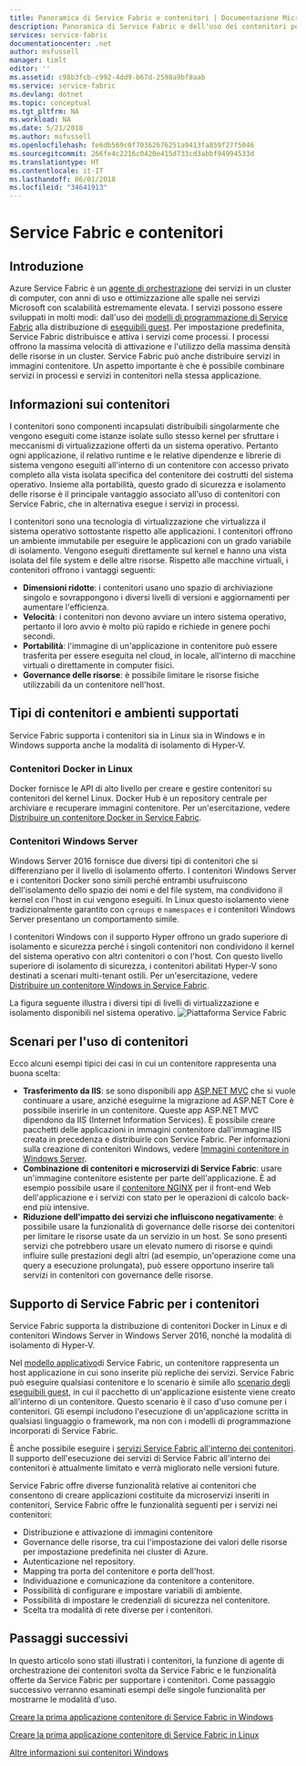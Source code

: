 ```yaml
---
title: Panoramica di Service Fabric e contenitori | Documentazione Microsoft
description: Panoramica di Service Fabric e dell'uso dei contenitori per la distribuzione di applicazioni di microservizi. Questo articolo offre una panoramica di come possono essere usati i contenitori e delle funzionalità disponibili in Service Fabric.
services: service-fabric
documentationcenter: .net
author: msfussell
manager: timlt
editor: ''
ms.assetid: c98b3fcb-c992-4dd9-b67d-2598a9bf8aab
ms.service: service-fabric
ms.devlang: dotnet
ms.topic: conceptual
ms.tgt_pltfrm: NA
ms.workload: NA
ms.date: 5/21/2018
ms.author: msfussell
ms.openlocfilehash: fe6db569c0f70362676251a9413fa859f27f5046
ms.sourcegitcommit: 266fe4c2216c0420e415d733cd3abbf94994533d
ms.translationtype: HT
ms.contentlocale: it-IT
ms.lasthandoff: 06/01/2018
ms.locfileid: "34641913"
---
```

# <a name="service-fabric-and-containers"></a>Service Fabric e contenitori

## <a name="introduction"></a>Introduzione
Azure Service Fabric è un [agente di orchestrazione](service-fabric-cluster-resource-manager-introduction.md) dei servizi in un cluster di computer, con anni di uso e ottimizzazione alle spalle nei servizi Microsoft con scalabilità estremamente elevata. I servizi possono essere sviluppati in molti modi: dall'uso dei [modelli di programmazione di Service Fabric](service-fabric-choose-framework.md) alla distribuzione di [eseguibili guest](service-fabric-guest-executables-introduction.md). Per impostazione predefinita, Service Fabric distribuisce e attiva i servizi come processi. I processi offrono la massima velocità di attivazione e l'utilizzo della massima densità delle risorse in un cluster. Service Fabric può anche distribuire servizi in immagini contenitore. Un aspetto importante è che è possibile combinare servizi in processi e servizi in contenitori nella stessa applicazione.   

## <a name="what-are-containers"></a>Informazioni sui contenitori
I contenitori sono componenti incapsulati distribuibili singolarmente che vengono eseguiti come istanze isolate sullo stesso kernel per sfruttare i meccanismi di virtualizzazione offerti da un sistema operativo. Pertanto ogni applicazione, il relativo runtime e le relative dipendenze e librerie di sistema vengono eseguiti all'interno di un contenitore con accesso privato completo alla vista isolata specifica del contenitore dei costrutti del sistema operativo. Insieme alla portabilità, questo grado di sicurezza e isolamento delle risorse è il principale vantaggio associato all'uso di contenitori con Service Fabric, che in alternativa esegue i servizi in processi.

I contenitori sono una tecnologia di virtualizzazione che virtualizza il sistema operativo sottostante rispetto alle applicazioni. I contenitori offrono un ambiente immutabile per eseguire le applicazioni con un grado variabile di isolamento. Vengono eseguiti direttamente sul kernel e hanno una vista isolata del file system e delle altre risorse. Rispetto alle macchine virtuali, i contenitori offrono i vantaggi seguenti:

* **Dimensioni ridotte**: i contenitori usano uno spazio di archiviazione singolo e sovrappongono i diversi livelli di versioni e aggiornamenti per aumentare l'efficienza.
* **Velocità**: i contenitori non devono avviare un intero sistema operativo, pertanto il loro avvio è molto più rapido e richiede in genere pochi secondi.
* **Portabilità**: l'immagine di un'applicazione in contenitore può essere trasferita per essere eseguita nel cloud, in locale, all'interno di macchine virtuali o direttamente in computer fisici.
* **Governance delle risorse**: è possibile limitare le risorse fisiche utilizzabili da un contenitore nell'host.

## <a name="container-types-and-supported-environments"></a>Tipi di contenitori e ambienti supportati
Service Fabric supporta i contenitori sia in Linux sia in Windows e in Windows supporta anche la modalità di isolamento di Hyper-V. 

### <a name="docker-containers-on-linux"></a>Contenitori Docker in Linux
Docker fornisce le API di alto livello per creare e gestire contenitori su contenitori del kernel Linux. Docker Hub è un repository centrale per archiviare e recuperare immagini contenitore.
Per un'esercitazione, vedere [Distribuire un contenitore Docker in Service Fabric](service-fabric-get-started-containers-linux.md).

### <a name="windows-server-containers"></a>Contenitori Windows Server
Windows Server 2016 fornisce due diversi tipi di contenitori che si differenziano per il livello di isolamento offerto. I contenitori Windows Server e i contenitori Docker sono simili perché entrambi usufruiscono dell'isolamento dello spazio dei nomi e del file system, ma condividono il kernel con l'host in cui vengono eseguiti. In Linux questo isolamento viene tradizionalmente garantito con `cgroups` e `namespaces` e i contenitori Windows Server presentano un comportamento simile.

I contenitori Windows con il supporto Hyper offrono un grado superiore di isolamento e sicurezza perché i singoli contenitori non condividono il kernel del sistema operativo con altri contenitori o con l'host. Con questo livello superiore di isolamento di sicurezza, i contenitori abilitati Hyper-V sono destinati a scenari multi-tenant ostili.
Per un'esercitazione, vedere [Distribuire un contenitore Windows in Service Fabric](service-fabric-get-started-containers.md).

La figura seguente illustra i diversi tipi di livelli di virtualizzazione e isolamento disponibili nel sistema operativo.
![Piattaforma Service Fabric][Image1]

## <a name="scenarios-for-using-containers"></a>Scenari per l'uso di contenitori
Ecco alcuni esempi tipici dei casi in cui un contenitore rappresenta una buona scelta:

* **Trasferimento da IIS**: se sono disponibili app [ASP.NET MVC](https://www.asp.net/mvc) che si vuole continuare a usare, anziché eseguirne la migrazione ad ASP.NET Core è possibile inserirle in un contenitore. Queste app ASP.NET MVC dipendono da IIS (Internet Information Services). È possibile creare pacchetti delle applicazioni in immagini contenitore dall'immagine IIS creata in precedenza e distribuirle con Service Fabric. Per informazioni sulla creazione di contenitori Windows, vedere [Immagini contenitore in Windows Server](https://docs.microsoft.com/virtualization/windowscontainers/quick-start/quick-start-windows-server).
* **Combinazione di contenitori e microservizi di Service Fabric**: usare un'immagine contenitore esistente per parte dell'applicazione. È ad esempio possibile usare il [contenitore NGINX](https://hub.docker.com/_/nginx/) per il front-end Web dell'applicazione e i servizi con stato per le operazioni di calcolo back-end più intensive.
* **Riduzione dell'impatto dei servizi che influiscono negativamente**: è possibile usare la funzionalità di governance delle risorse dei contenitori per limitare le risorse usate da un servizio in un host. Se sono presenti servizi che potrebbero usare un elevato numero di risorse e quindi influire sulle prestazioni degli altri (ad esempio, un'operazione come una query a esecuzione prolungata), può essere opportuno inserire tali servizi in contenitori con governance delle risorse.

## <a name="service-fabric-support-for-containers"></a>Supporto di Service Fabric per i contenitori
Service Fabric supporta la distribuzione di contenitori Docker in Linux e di contenitori Windows Server in Windows Server 2016, nonché la modalità di isolamento di Hyper-V. 

Nel [modello applicativo](service-fabric-application-model.md)di Service Fabric, un contenitore rappresenta un host applicazione in cui sono inserite più repliche dei servizi. Service Fabric può eseguire qualsiasi contenitore e lo scenario è simile allo [scenario degli eseguibili guest](service-fabric-guest-executables-introduction.md), in cui il pacchetto di un'applicazione esistente viene creato all'interno di un contenitore. Questo scenario è il caso d'uso comune per i contenitori. Gli esempi includono l'esecuzione di un'applicazione scritta in qualsiasi linguaggio o framework, ma non con i modelli di programmazione incorporati di Service Fabric.

È anche possibile eseguire i [servizi Service Fabric all'interno dei contenitori](service-fabric-services-inside-containers.md). Il supporto dell'esecuzione dei servizi di Service Fabric all'interno dei contenitori è attualmente limitato e verrà migliorato nelle versioni future.

Service Fabric offre diverse funzionalità relative ai contenitori che consentono di creare applicazioni costituite da microservizi inseriti in contenitori, Service Fabric offre le funzionalità seguenti per i servizi nei contenitori:

* Distribuzione e attivazione di immagini contenitore
* Governance delle risorse, tra cui l'impostazione dei valori delle risorse per impostazione predefinita nei cluster di Azure.
* Autenticazione nel repository.
* Mapping tra porta del contenitore e porta dell'host.
* Individuazione e comunicazione da contenitore a contenitore.
* Possibilità di configurare e impostare variabili di ambiente.
* Possibilità di impostare le credenziali di sicurezza nel contenitore.
* Scelta tra modalità di rete diverse per i contenitori.

## <a name="next-steps"></a>Passaggi successivi
In questo articolo sono stati illustrati i contenitori, la funzione di agente di orchestrazione dei contenitori svolta da Service Fabric e le funzionalità offerte da Service Fabric per supportare i contenitori. Come passaggio successivo verranno esaminati esempi delle singole funzionalità per mostrarne le modalità d'uso.

[Creare la prima applicazione contenitore di Service Fabric in Windows](service-fabric-get-started-containers.md)

[Creare la prima applicazione contenitore di Service Fabric in Linux](service-fabric-get-started-containers-linux.md)

[Altre informazioni sui contenitori Windows](https://docs.microsoft.com/virtualization/windowscontainers/about/)

[Image1]: media/service-fabric-containers/Service-Fabric-Types-of-Isolation.png
